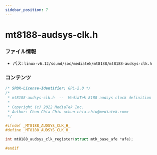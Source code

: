 ```yaml
---
sidebar_position: 7
---
```

# mt8188-audsys-clk.h

### ファイル情報

- パス: `linux-v6.12/sound/soc/mediatek/mt8188/mt8188-audsys-clk.h`

### コンテンツ

```h
/* SPDX-License-Identifier: GPL-2.0 */
/*
 * mt8188-audsys-clk.h  --  MediaTek 8188 audsys clock definition
 *
 * Copyright (c) 2022 MediaTek Inc.
 * Author: Chun-Chia Chiu <chun-chia.chiu@mediatek.com>
 */

#ifndef _MT8188_AUDSYS_CLK_H_
#define _MT8188_AUDSYS_CLK_H_

int mt8188_audsys_clk_register(struct mtk_base_afe *afe);

#endif

```

